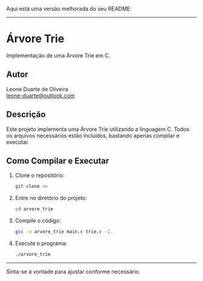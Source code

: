 Aqui está uma versão melhorada do seu README:

---

# Árvore Trie

Implementação de uma Árvore Trie em C.

## Autor

Leone Duarte de Oliveira  
[leone-duarte@outlook.com](mailto:leone-duarte@outlook.com)

## Descrição

Este projeto implementa uma Árvore Trie utilizando a linguagem C. Todos os arquivos necessários estão incluídos, bastando apenas compilar e executar.

## Como Compilar e Executar

1. Clone o repositório:
    ```sh
    git clone <>
    ```

2. Entre no diretório do projeto:
    ```sh
    cd arvore_trie
    ```

3. Compile o código:
    ```sh
    gcc -o arvore_trie main.c trie.c -I.
    ```

4. Execute o programa:
    ```sh
    ./arvore_trie
    ```

---

Sinta-se à vontade para ajustar conforme necessário.
